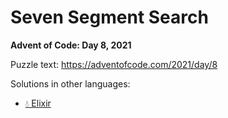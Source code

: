 # Seven Segment Search

**Advent of Code: Day 8, 2021**

Puzzle text: <https://adventofcode.com/2021/day/8>

Solutions in other languages:

- [💧 Elixir](../../../elixir/lib/2021/08_seven_segment_search/README.md)
